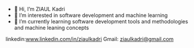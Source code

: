- 👋 Hi, I’m ZIAUL Kadri 
- 👀 I’m interested in  software development and machine learning
- 🌱 I’m currently learning software development tools and methodologies and machine leaning concepts


linkedin:www.linkedin.com/in/ziaulkadri
Gmail: ziaulkadri@gmail.com
<!---
ziaul6432/ziaul6432 is a ✨ special ✨ repository because its `README.md` (this file) appears on your GitHub profile.
You can click the Preview link to take a look at your changes.
--->
